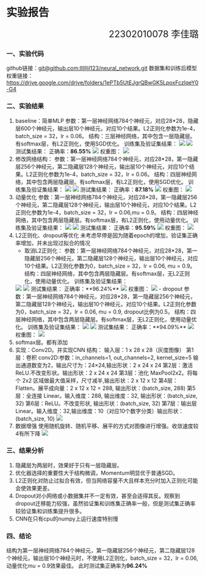 # 实验报告
<div style="text-align: right; font-size: 24px;">
22302010078 李佳璐
</div>

### 一、实验代码
github链接：[git@github.com:lllllljl123/neural_network.git](https://github.com/lllllljl123/neural_network/tree/master/PJ1)
数据集和训练后模型权重链接：https://drive.google.com/drive/folders/1ePTb5UtEJgrQBwGK5LpoxFczlqeY0-G4

### 二、实验结果
1. baseline：简单MLP
   参数：第一层神经网络784个神经元，对应28*28，隐藏层600个神经元，输出层10个神经元，对应10个结果。L2正则化参数为1e-4，batch_size = 32，lr = 0.06。
   结构：三层神经网络，其中包含一层隐藏层。有softmax层，有L2正则化，使用SGD优化。
   训练集及验证集结果：
   <img src="1.png">
   <img src="2.png">
   测试集结果：
   正确率：**86.55%**
   <img src="3.png">
   权重图：
   <img src="4.png">
2. 修改网络结构：
   参数：第一层神经网络784个神经元，对应28*28，第一隐藏层256个神经元，第二隐藏层128个神经元，输出层10个神经元，对应10个结果。L2正则化参数为1e-4，batch_size = 32，lr = 0.06。
   结构：四层神经网络，其中包含两层隐藏层。有softmax层，有L2正则化，使用SGD优化。
   训练集及验证集结果：
   <img src="5.png">
   <img src="6.png">
   测试集结果：
   正确率：**87.18%**
   <img src="7.png">
   权重图：
   <img src="8.png">
3. 动量优化
   参数：第一层神经网络784个神经元，对应28*28，第一隐藏层256个神经元，第二隐藏层128个神经元，输出层10个神经元，对应10个结果。L2正则化参数为1e-4，batch_size = 32，lr = 0.06,mu = 0.9。
   结构：四层神经网络，其中包含两层隐藏层。有softmax层，有L2正则化，使用动量优化。
   训练集及验证集结果：
   <img src="9.png">
   <img src="10.png">
   测试集结果：
   正确率：**95.59%**
   <img src="11.png">
   权重图：
   <img src="12.png">
4. L2正则化、dropout等优化
   未考虑早停是因为随着epoch的增加，验证集正确率增加，并未出现过拟合的情况
   - 取消L2正则化：
   参数：第一层神经网络784个神经元，对应28*28，第一隐藏层256个神经元，第二隐藏层128个神经元，输出层10个神经元，对应10个结果。L2正则化参数为0，batch_size = 32，lr = 0.06, mu = 0.9。
   结构：四层神经网络，其中包含两层隐藏层。有softmax层，无L2正则化，使用动量优化。
   训练集及验证集结果：
   <img src="13.png">
   <img src="14.png">
   测试集结果：
   正确率：**96.24%**
   <img src="15.png">
   权重图：
   <img src="16.png">
   - dropout
   参数：第一层神经网络784个神经元，对应28*28，第一隐藏层256个神经元，第二隐藏层128个神经元，输出层10个神经元，对应10个结果。L2正则化参数为0，batch_size = 32，lr = 0.06, mu = 0.9, dropout比例为0.5。
   结构：四层神经网络，其中包含两层隐藏层。有softmax层，无L2正则化，使用动量优化。
   训练集及验证集结果：
   <img src="17.png">
   <img src="18.png">
   测试集结果：
   正确率：**94.09%**
   <img src="19.png">
   权重图：
   <img src="20.png">
5. softmax层。都有添加
6. 实现：Conv2D。并实现CNN
   结构：
   输入层：1 x 28 x 28（灰度图像）
   第1层：卷积 conv2D:参数：in_channels=1, out_channels=2, kernel_size=5
   输出通道数变为2，输出尺寸为：24×24,输出形状：2 x 24 x 24
   第2层：激活 ReLU.不改变形状。输出形状：2 x 24 x 24
   第3层：池化 MaxPool2x2。将每个 2x2 区域做最大值采样，尺寸减半,输出形状：2 x 12 x 12
   第4层：Flatten。展平成向量：2 x 12 x 12 = 288, 输出形状：(batch_size, 288)
   第5层：全连接 Linear。输入维度：288, 输出维度：32, 输出形状：(batch_size, 32)
   第6层：ReLU。不改变形状, 输出形状：(batch_size, 32)
   第7层：输出层 Linear。输入维度：32,输出维度：10（对应10个数字分类）输出形状：(batch_size, 10)
   <img src="21.png">
7. 数据增强
   使用随机旋转、随机平移、展平的方式对图像进行增强。收敛速度较4有所下降
   <img src="22.png">


### 三、结果分析
1. 隐藏层为两层时，效果好于只有一层隐藏层。
1. 优化器选择的重要性大于结构微调，Momentum明显优于普通SGD。
2. L2正则化对防止过拟合有效，但当网络容量不大且样本充分时加入正则化可能会使效果更差。
3. Dropout对小网络或小数据集并不一定有效，甚至会适得其反。观察到dropout迁移能力较强，虽然验证集和训练集正确率一般，但是测试集正确率较验证集和训练集提升很多。
4. CNN在只有cpu的numpy上运行速度特别慢

### 四、结论
结构为第一层神经网络784个神经元，第一隐藏层256个神经元，第二隐藏层128个神经元，输出层10个神经元时，不使用L2正则化，batch_size = 32，lr = 0.06, 动量优化mu = 0.9效果最佳。
此时测试集正确率为**96.24%**

  

   
